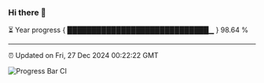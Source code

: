 ### Hi there 👋

⏳ Year progress { █████████████████████████████▁ } 98.64 %

---

⏰ Updated on Fri, 27 Dec 2024 00:22:22 GMT

![Progress Bar CI](https://github.com/liununu/liununu/workflows/Progress%20Bar%20CI/badge.svg)
